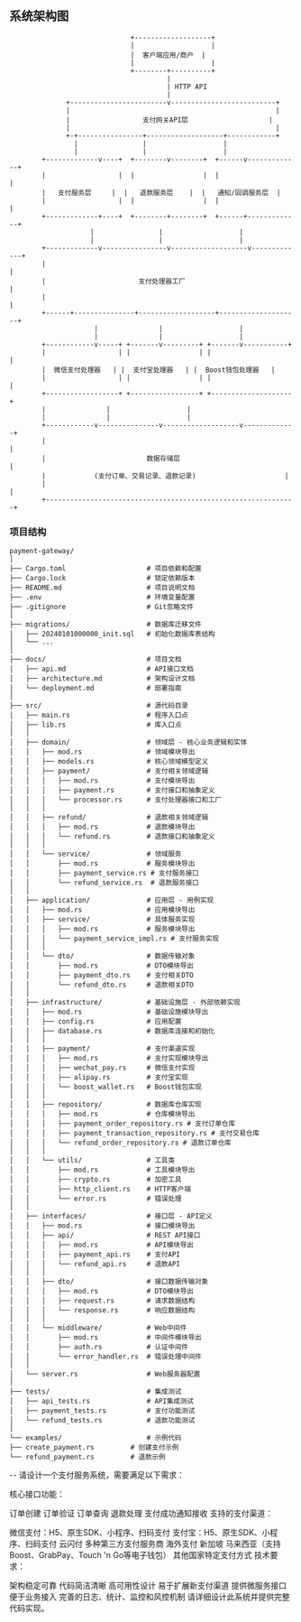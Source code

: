 
## 系统架构图

                                  +-------------------+  
                                  |                   |  
                                  |  客户端应用/商户  |  
                                  |                   |  
                                  +--------+----------+  
                                           |  
                                           | HTTP API  
                                           |  
                  +------------------------v--------------------------+  
                  |                                                   |  
                  |                  支付网关API层                    |  
                  |                                                   |  
                  +-+----------------+-------------------+------------+  
                    |                |                   |  
                    |                |                   |  
            +-------------v----+  +--------v--------+  +------v-------------+  
            |                  |  |                 |  |                    |  
            |   支付服务层     |  |   退款服务层    |  |   通知/回调服务层  |  
            |                  |  |                 |  |                    |  
            +-------------+----+  +--------+--------+  +------+-------------+  
                        |                |                   |  
                        |                |                   |  
            +-------------v----------------v-------------------v-------------+  
            |                                                                |  
            |                       支付处理器工厂                           |  
            |                                                                |  
            +------+---------------+-------------------+--------------------+  
                         |               |                   |  
                         |               |                   |  
            +------------v-----+ +-------v---------+ +-------v-----------+  
            |                  | |                 | |                    |  
            |  微信支付处理器   | |  支付宝处理器   | |  Boost钱包处理器   |  
            |                  | |                 | |                    |  
            +------------------+ +-----------------+ +--------------------+  
            |               |                   |  
            |               |                   |  
            +------------v---------------v-------------------v-------------+  
            |                                                              |  
            |                         数据存储层                            |  
            |            (支付订单、交易记录、退款记录)                      |  
            |                                                              |  
            +--------------------------------------------------------------+


### 项目结构

```angular2html
payment-gateway/  
│  
├── Cargo.toml                    # 项目依赖和配置  
├── Cargo.lock                    # 锁定依赖版本  
├── README.md                     # 项目说明文档  
├── .env                          # 环境变量配置  
├── .gitignore                    # Git忽略文件  
│  
├── migrations/                   # 数据库迁移文件  
│   ├── 20240101000000_init.sql   # 初始化数据库表结构  
│   └── ...  
│  
├── docs/                         # 项目文档  
│   ├── api.md                    # API接口文档  
│   ├── architecture.md           # 架构设计文档  
│   └── deployment.md             # 部署指南  
│  
├── src/                          # 源代码目录  
│   ├── main.rs                   # 程序入口点  
│   ├── lib.rs                    # 库入口点  
│   │  
│   ├── domain/                   # 领域层 - 核心业务逻辑和实体  
│   │   ├── mod.rs                # 领域模块导出  
│   │   ├── models.rs             # 核心领域模型定义  
│   │   ├── payment/              # 支付相关领域逻辑  
│   │   │   ├── mod.rs            # 支付模块导出  
│   │   │   ├── payment.rs        # 支付接口和抽象定义  
│   │   │   └── processor.rs      # 支付处理器接口和工厂  
│   │   │  
│   │   ├── refund/               # 退款相关领域逻辑  
│   │   │   ├── mod.rs            # 退款模块导出  
│   │   │   └── refund.rs         # 退款接口和抽象定义  
│   │   │  
│   │   └── service/              # 领域服务  
│   │       ├── mod.rs            # 服务模块导出  
│   │       ├── payment_service.rs # 支付服务接口  
│   │       └── refund_service.rs  # 退款服务接口  
│   │  
│   ├── application/              # 应用层 - 用例实现  
│   │   ├── mod.rs                # 应用模块导出  
│   │   ├── service/              # 具体服务实现  
│   │   │   ├── mod.rs            # 服务模块导出  
│   │   │   └── payment_service_impl.rs # 支付服务实现  
│   │   │  
│   │   └── dto/                  # 数据传输对象  
│   │       ├── mod.rs            # DTO模块导出  
│   │       ├── payment_dto.rs    # 支付相关DTO  
│   │       └── refund_dto.rs     # 退款相关DTO  
│   │  
│   ├── infrastructure/           # 基础设施层 - 外部依赖实现  
│   │   ├── mod.rs                # 基础设施模块导出  
│   │   ├── config.rs             # 应用配置  
│   │   ├── database.rs           # 数据库连接和初始化  
│   │   │  
│   │   ├── payment/              # 支付渠道实现  
│   │   │   ├── mod.rs            # 支付实现模块导出  
│   │   │   ├── wechat_pay.rs     # 微信支付实现  
│   │   │   ├── alipay.rs         # 支付宝实现  
│   │   │   └── boost_wallet.rs   # Boost钱包实现  
│   │   │  
│   │   ├── repository/           # 数据库仓库实现  
│   │   │   ├── mod.rs            # 仓库模块导出  
│   │   │   ├── payment_order_repository.rs # 支付订单仓库  
│   │   │   ├── payment_transaction_repository.rs # 支付交易仓库  
│   │   │   └── refund_order_repository.rs # 退款订单仓库  
│   │   │  
│   │   └── utils/                # 工具类  
│   │       ├── mod.rs            # 工具模块导出  
│   │       ├── crypto.rs         # 加密工具  
│   │       ├── http_client.rs    # HTTP客户端  
│   │       └── error.rs          # 错误处理  
│   │  
│   ├── interfaces/               # 接口层 - API定义  
│   │   ├── mod.rs                # 接口模块导出  
│   │   ├── api/                  # REST API接口  
│   │   │   ├── mod.rs            # API模块导出  
│   │   │   ├── payment_api.rs    # 支付API  
│   │   │   └── refund_api.rs     # 退款API  
│   │   │  
│   │   ├── dto/                  # 接口数据传输对象  
│   │   │   ├── mod.rs            # DTO模块导出  
│   │   │   ├── request.rs        # 请求数据结构  
│   │   │   └── response.rs       # 响应数据结构  
│   │   │  
│   │   └── middleware/           # Web中间件  
│   │       ├── mod.rs            # 中间件模块导出  
│   │       ├── auth.rs           # 认证中间件  
│   │       └── error_handler.rs  # 错误处理中间件  
│   │  
│   └── server.rs                 # Web服务器配置  
│  
├── tests/                        # 集成测试  
│   ├── api_tests.rs              # API集成测试  
│   ├── payment_tests.rs          # 支付功能测试  
│   └── refund_tests.rs           # 退款功能测试  
│  
└── examples/                     # 示例代码  
├── create_payment.rs         # 创建支付示例  
└── refund_payment.rs         # 退款示例
```

--
请设计一个支付服务系统，需要满足以下需求：

核心接口功能：

订单创建
订单验证
订单查询
退款处理
支付成功通知接收
支持的支付渠道：

微信支付：H5、原生SDK、小程序、扫码支付
支付宝：H5、原生SDK、小程序、扫码支付
云闪付
多种第三方支付服务商
海外支付
新加坡
马来西亚（支持Boost、GrabPay、Touch 'n Go等电子钱包）
其他国家特定支付方式
技术要求：

架构稳定可靠
代码简洁清晰
高可用性设计
易于扩展新支付渠道
提供微服务接口便于业务接入
完善的日志、统计、监控和风控机制
请详细设计此系统并提供完整代码实现。